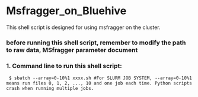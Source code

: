 # Msfragger_on_Bluehive
This shell script is designed for using msfragger on the cluster.
### before running this shell script, remember to modify the path to raw data, MSfragger parameter document
### 1. Command line to run this shell script: 
``` $ sbatch --array=0-10%1 xxxx.sh #For SLURM JOB SYSTEM, --array=0-10%1 means run files 0, 1, 2, ..., 10 and one job each time. Python scripts crash when running multiple jobs.```
